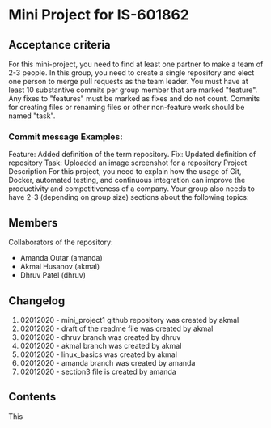 # Mini Project for IS-601862

## Acceptance criteria
For this mini-project, you need to find at least one partner to make a team of 2-3 people.  In this group, you need to create a single repository and elect one person to merge pull requests as the team leader. You must have at least 10 substantive commits per group member that are marked "feature".  Any fixes to "features" must be marked as fixes and do not count.  Commits for creating files or renaming files or other non-feature work should be named "task".

### Commit message Examples:
Feature:  Added definition of the term repository.
Fix: Updated definition of repository
Task: Uploaded an image screenshot for a repository
Project Description
For this project, you need to explain how the usage of Git, Docker, automated testing, and continuous integration can improve the productivity and competitiveness of a company.  Your group also needs to have 2-3 (depending on group size) sections about the following topics: 

## Members
Collaborators of the repository:
- Amanda Outar (amanda)
- Akmal Husanov (akmal)
- Dhruv Patel (dhruv)

## Changelog
1. 02012020 - mini_project1 github repository was created by akmal
2. 02012020 - draft of the readme file was created by akmal
3. 02012020 - dhruv branch was created by dhruv
4. 02012020 - akmal branch was created by akmal
5. 02012020 - linux_basics was created by akmal
6. 02012020 - amanda branch was created by amanda
7. 02012020 - section3 file is created by amanda


## Contents
This 
